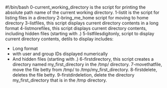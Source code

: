 #!/bin/bash
0-current_working_directory is the script for printing the absolute path name of the current working directory.
1-listit is the script for listing files in a directory
2-bring_me_home script for moving to home directory
3-listfiles, this script displays current directory contents in a long format
4-listmorefiles, this script displays current directory contents, including hidden files (starting with .)
5-listfilesdigitonly, script to display current directory contents, detils to display includes:
- Long format
- with user and group IDs displayed numerically
- And hidden files (starting with .)
6-firstdirectory, this script creates a directory named my_first_directory in the /tmp/ directory.
7-movethatfile, move the file betty from /tmp/ to /tmp/my_first_directory.
8-firstdelete, deletes the file betty.
9-firstdirdeletion, delete the directory my_first_directory that is in the /tmp directory.
